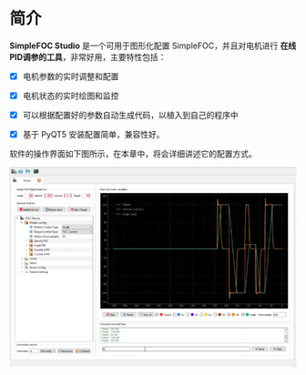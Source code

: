 # 简介

**SimpleFOC Studio** 是一个可用于图形化配置 SimpleFOC，并且对电机进行 **在线PID调参的工具**，非常好用，主要特性包括：

 

- [x] 电机参数的实时调整和配置

- [x] 电机状态的实时绘图和监控

- [x] 可以根据配置好的参数自动生成代码，以植入到自己的程序中

- [x] 基于 PyQT5 安装配置简单，兼容性好。



软件的操作界面如下图所示，在本章中，将会详细讲述它的配置方式。

<img src="../image/4.1-1.png" alt="4.1-1" style="zoom: 100%;"/>